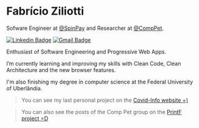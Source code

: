 
# Fabrício Ziliotti

Sofware Engineer at [@SpinPay](https://spinpay.com.br/) and Researcher at [@CompPet](https://comppet-ufu.github.io/comppet/).

[![Linkedin Badge](https://img.shields.io/badge/-Fabricio%20Ziliotti-9984d5?style=flat-square&logo=Linkedin&logoColor=white&link=https://www.linkedin.com/in/fabricioziliotti/)](https://www.linkedin.com/in/fabricioziliotti/)    [![Gmail Badge](https://img.shields.io/badge/-ffz.ziliotti@gmail.com-9984d5?style=flat-square&logo=Gmail&logoColor=white&link=mailto:ffz.ziliotti@gmail.com)](mailto:ffz.ziliotti@gmail.com)

Enthusiast of Software Engineering and Progressive Web Apps.

I’m currently learning and improving my skills with Clean Code, Clean Architecture and the new browser features.

I'm also finishing my degree in computer science at the Federal University of Uberlândia.


> You can see my last personal project on the [Covid-Info website =)](http://covidinfo.com.br/)

> You can also see the posts of the Comp Pet group on the [PrintF project =D](https://comppet.github.io/PrintF/)
